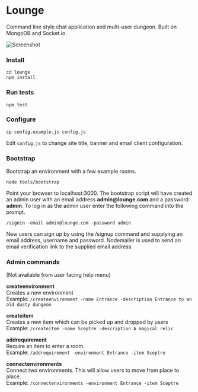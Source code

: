 # Lounge

Command line style chat application and multi-user dungeon. Built on MongoDB and Socket.io.

![Screenshot](https://rawgit.com/danielpquinn/lounge/master/lounge.png "Lounge")

### Install

    cd lounge
    npm install

### Run tests

    npm test

### Configure

    cp config.example.js config.js

Edit `config.js` to change site title, banner and email client configuration.

### Bootstrap

Bootstrap an environment with a few example rooms.

    node tools/bootstrap

Point your browser to localhost:3000. The bootstrap script will have created an admin user with an email address __admin@lounge.com__ and a password __admin__. To log in as the admin user enter the following command into the prompt.

    /signin -email admin@lounge.com -password admin

New users can sign up by using the /signup command and supplying an email address, username and password. Nodemailer is used to send an email verification link to the supplied email address.

### Admin commands

(Not available from user facing help menu)

__createenvironment__  
Creates a new environment  
Example: `/createenvironment -name Entrance -description Entrance to an old dusty dungeon`

__createitem__  
Creates a new item which can be picked up and dropped by users  
Example: `/createitem -name Sceptre -description A magical relic`

__addrequirement__  
Require an item to enter a room.  
Example: `/addrequirement -environment Entrance -item Sceptre`

__connectenvironments__  
Connect two environments. This will allow users to move from place to place.  
Example: `/connectenvironments -environment Entrance -item Sceptre`
